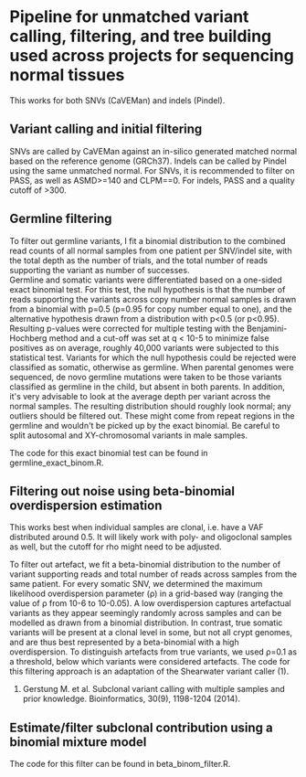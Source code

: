 # Pipeline for unmatched variant calling, filtering, and tree building used across projects for sequencing normal tissues

This works for both SNVs (CaVEMan) and indels (Pindel).

## Variant calling and initial filtering

SNVs are called by CaVEMan against an in-silico generated matched normal based on the reference genome (GRCh37). 
Indels can be called by Pindel using the same unmatched normal. 
For SNVs, it is recommended to filter on PASS, as well as ASMD>=140 and CLPM==0. For indels, PASS and a quality cutoff of >300.

## Germline filtering

To filter out germline variants, I fit a binomial distribution to the combined read counts of all normal samples from one patient per SNV/indel site, with the total depth as the number of trials, and the total number of reads supporting the variant as number of successes.  
Germline and somatic variants were differentiated based on a one-sided exact binomial test. 
For this test, the null hypothesis is that the number of reads supporting the variants across copy number normal samples is drawn from a binomial with p=0.5 (p=0.95 for copy number equal to one), and the alternative hypothesis drawn from a distribution with p<0.5 (or p<0.95). 
Resulting p-values were corrected for multiple testing with the Benjamini-Hochberg method and a cut-off was set at q < 10-5 to minimize false positives as on average, roughly 40,000 variants were subjected to this statistical test. 
Variants for which the null hypothesis could be rejected were classified as somatic, otherwise as germline. 
When parental genomes were sequenced, de novo germline mutations were taken to be those variants classified as germline in the child, but absent in both parents. 
In addition, it's very advisable to look at the average depth per variant across the normal samples. 
The resulting distribution should roughly look normal; any outliers should be filtered out. 
These might come from repeat regions in the germline and wouldn't be picked up by the exact binomial. 
Be careful to split autosomal and XY-chromosomal variants in male samples.

The code for this exact binomial test can be found in germline_exact_binom.R. 

## Filtering out noise using beta-binomial overdispersion estimation

This works best when individual samples are clonal, i.e. have a VAF distributed around 0.5. 
It will likely work with poly- and oligoclonal samples as well, but the cutoff for rho might need to be adjusted.

To filter out artefact, we fit a beta-binomial distribution to the number of variant supporting reads and total number of reads across samples from the same patient. 
For every somatic SNV, we determined the maximum likelihood overdispersion parameter (ρ) in a grid-based way (ranging the value of ρ from 10-6 to 10-0.05). 
A low overdispersion captures artefactual variants as they appear seemingly randomly across samples and can be modelled as drawn from a binomial distribution. 
In contrast, true somatic variants will be present at a clonal level in some, but not all crypt genomes, and are thus best represented by a beta-binomial with a high overdispersion. 
To distinguish artefacts from true variants, we used ρ=0.1 as a threshold, below which variants were considered artefacts. 
The code for this filtering approach is an adaptation of the Shearwater variant caller (1).

1. Gerstung M. et al. Subclonal variant calling with multiple samples and prior knowledge. Bioinformatics, 30(9), 1198-1204 (2014).

## Estimate/filter subclonal contribution using a binomial mixture model 

The code for this filter can be found in beta_binom_filter.R.



